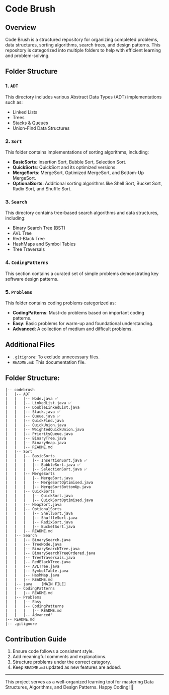 # Code Brush

## Overview
Code Brush is a structured repository for organizing completed problems, data structures, sorting algorithms, search trees, and design patterns. This repository is categorized into multiple folders to help with efficient learning and problem-solving.

## Folder Structure

### 1. `ADT`
This directory includes various Abstract Data Types (ADT) implementations such as:
- Linked Lists
- Trees
- Stacks & Queues
- Union-Find Data Structures

### 2. `Sort`
This folder contains implementations of sorting algorithms, including:
- **BasicSorts**: Insertion Sort, Bubble Sort, Selection Sort.
- **QuickSorts**: QuickSort and its optimized versions.
- **MergeSorts**: MergeSort, Optimized MergeSort, and Bottom-Up MergeSort.
- **OptionalSorts**: Additional sorting algorithms like Shell Sort, Bucket Sort, Radix Sort, and Shuffle Sort.

### 3. `Search`
This directory contains tree-based search algorithms and data structures, including:
- Binary Search Tree (BST)
- AVL Tree
- Red-Black Tree
- HashMaps and Symbol Tables
- Tree Traversals

### 4. `CodingPatterns`
This section contains a curated set of simple problems demonstrating key software design patterns.

### 5. `Problems`
This folder contains coding problems categorized as:
- **CodingPatterns**: Must-do problems based on important coding patterns.
- **Easy**: Basic problems for warm-up and foundational understanding.
- **Advanced**: A collection of medium and difficult problems.

## Additional Files
- `.gitignore`: To exclude unnecessary files.
- `README.md`: This documentation file.

## Folder Structure:

```
|-- codebrush
|   |-- ADT
|   |   |-- Node.java ✅
|   |   |-- LinkedList.java ✅
|   |   |-- DoubleLinkedList.java
|   |   |-- Stack.java ✅
|   |   |-- Queue.java ✅
|   |   |-- QuickFind.java
|   |   |-- QuickUnion.java
|   |   |-- WeightedQuickUnion.java
|   |   |-- PriorityQueue.java
|   |   |-- BinaryTree.java
|   |   |-- BinaryHeap.java
|   |   |-- README.md
|   |-- Sort
|   |   |-- BasicSorts
|   |   |   |-- InsertionSort.java ✅
|   |   |   |-- BubbleSort.java ✅
|   |   |   |-- SelectionSort.java ✅
|   |   |-- MergeSorts
|   |   |   |-- MergeSort.java
|   |   |   |-- MergeSortOptimised.java
|   |   |   |-- MergeSortBottomUp.java
|   |   |-- QuickSorts
|   |   |   |-- QuickSort.java
|   |   |   |-- QuickSortOptimised.java
|   |   |-- HeapSort.java
|   |   |-- OptionalSorts
|   |   |   |-- ShellSort.java
|   |   |   |-- ShuffleSort.java
|   |   |   |-- RadixSort.java
|   |   |   |-- BucketSort.java
|   |   |-- README.md
|   |-- Search
|   |   |-- BinarySearch.java
|   |   |-- TreeNode.java
|   |   |-- BinarySearchTree.java
|   |   |-- BinarySearchTreeOrdered.java
|   |   |-- TreeTraversals.java
|   |   |-- RedBlackTree.java
|   |   |-- AVLTree.java
|   |   |-- SymbolTable.java
|   |   |-- HashMap.java
|   |   |-- README.md
|   |-- java	[MAIN FILE]
|   |-- CodingPatterns
|   |   |-- README.md
|   |-- Problems
|   |   |-- Easy
|   |   |-- CodingPatterns
|   |   |   |-- README.md
|   |   |-- Advanced"
|-- README.md
|-- .gitignore
```

## Contribution Guide
1. Ensure code follows a consistent style.
2. Add meaningful comments and explanations.
3. Structure problems under the correct category.
4. Keep `README.md` updated as new features are added.

---

This project serves as a well-organized learning tool for mastering Data Structures, Algorithms, and Design Patterns. Happy Coding! 🚀

